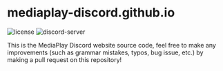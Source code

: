 # mediaplay-discord.github.io

![license](https://img.shields.io/github/license/MediaParlour/mediaparlour.github.io?style=plastic) ![discord-server](https://img.shields.io/discord/699994812517974057?color=00b0f0&logo=MP&style=plastic)

This is the MediaPlay Discord website source code,
feel free to make any improvements (such as grammar mistakes, typos, bug issue, etc.)
by making a pull request on this repository!

<!--If you want to discuss about the MediaPlay DIscord website - and the development in general - [join our Discord server](https://discord.gg/5Tdke6dsaP), and after that go to [#development-chat](https://discord.com/app/699994812517974057/788533905854300170))-->
